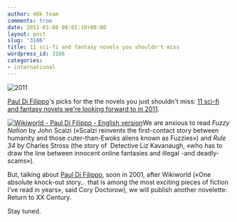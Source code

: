```yaml
---
author: 40k team
comments: true
date: 2011-01-08 08:01:18+00:00
layout: post
slug: '3186'
title: 11 sci-fi and fantasy novels you shouldn't miss
wordpress_id: 3186
categories:
- international
---
```


![2011](http://www.40kbooks.com/wp-content/uploads/aa.jpg)

[Paul Di Filippo](http://www.40kbooks.com/?p=306)'s picks for the the novels you just shouldn't miss: [11 sci-fi and fantasy novels we're looking forward to in 2011](http://blastr.com/2011/01/11-sci-fifantasy-novels-w.php).

[![Wikiworld - Paul Di Filippo - English version](../wp-content/uploads/wikiworld-difilippo_ok_t.jpg)](../?p=306)We are anxious to read _Fuzzy Nation_ by John Scalzi («Scalzi reinvents the first-contact story between humanity and those cuter-than-Ewoks aliens known as Fuzzies») and _Rule 34_ by Charles Stross (the story of  Detective Liz Kavanaugh, «who has to draw the line between innocent online fantasies and illegal -and deadly- scams»).

But, talking about [Paul Di Filippo](../?p=306), soon in 2001, after Wikiworld («One absolute knock-out  story… that is among the most exciting pieces of fiction I’ve read in years», said Cory Doctorow), we will publish another novelette: Return to XX Century.

Stay tuned.
